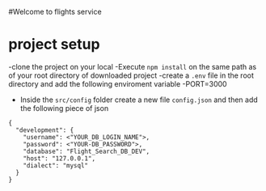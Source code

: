 #Welcome to flights service

# project setup
-clone the project on your local
-Execute `npm install` on the same path as of your root directory of downloaded project
-create a `.env` file in the root directory and add the following enviroment variable
        -PORT=3000
- Inside the `src/config` folder create a new file `config.json` and then add the following piece of json

```
{
  "development": {
    "username": <"YOUR_DB_LOGIN_NAME">,
    "password": <"YOUR-DB_PASSWORD">,
    "database": "Flight_Search_DB_DEV",
    "host": "127.0.0.1",
    "dialect": "mysql"
  }
}
```